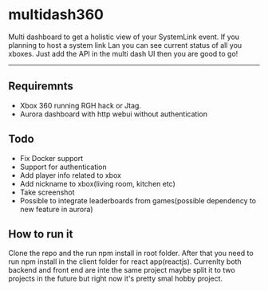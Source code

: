 # multidash360
Multi dashboard to get a holistic view of your SystemLink event. If you planning to host a system link Lan you can see current status of all you xboxes. Just add the API in the multi dash UI then you are good to go!
- - - -
## Requiremnts ##
* Xbox 360 running RGH hack or Jtag. 
* Aurora dashboard with http webui without authentication

## Todo ##
* Fix Docker support
* Support for authentication
* Add player info related to xbox
* Add nickname to xbox(living room, kitchen etc)
* Take screenshot
* Possible to integrate leaderboards from games(possible dependency to new feature in  aurora)

## How to run it ##
Clone the repo and the run npm install in root folder. After that you need to run npm install in the client folder for react app(reactjs). Currenlty both backend and front end are inte the same project maybe split it to two projects in the future but right now it's pretty smal hobby project.

